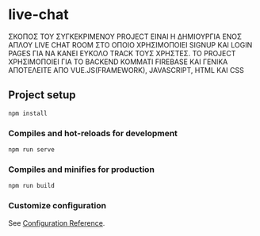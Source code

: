 # live-chat
ΣΚΟΠΟΣ ΤΟΥ ΣΥΓΚΕΚΡΙΜΕΝΟΥ PROJECT ΕΙΝΑΙ Η ΔΗΜΙΟΥΡΓΙΑ ΕΝΟΣ ΑΠΛΟΥ LIVE CHAT ROOM ΣΤΟ ΟΠΟΙΟ ΧΡΗΣΙΜΟΠΟΙΕΙ SIGNUP ΚΑΙ LOGIN PAGES ΓΙΑ ΝΑ ΚΑΝΕΙ ΕΥΚΟΛΟ TRACK ΤΟΥΣ ΧΡΗΣΤΕΣ. ΤΟ PROJECT ΧΡΗΣΙΜΟΠΟΙΕΙ ΓΙΑ ΤΟ BACKEND ΚΟΜΜΑΤΙ FIREBASE ΚΑΙ ΓΕΝΙΚΑ ΑΠΟΤΕΛΕΙΤΕ ΑΠΟ VUE.JS(FRAMEWORK), JAVASCRIPT, HTML ΚΑΙ CSS   

## Project setup
```
npm install
```

### Compiles and hot-reloads for development
```
npm run serve
```

### Compiles and minifies for production
```
npm run build
```

### Customize configuration
See [Configuration Reference](https://cli.vuejs.org/config/).
